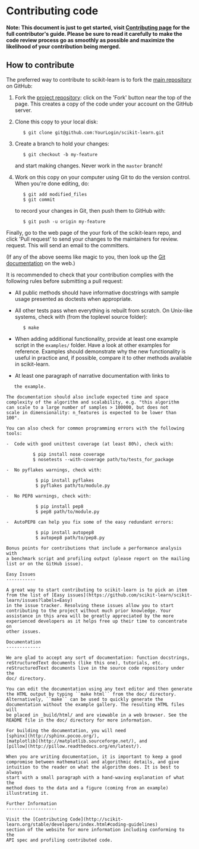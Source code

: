 
Contributing code
=================

**Note: This document is just to get started, visit [**Contributing
page**](http://scikit-learn.org/stable/developers/index.html)
for the full contributor's guide. Please be sure to read it carefully to make
the code review process go as smoothly as possible and maximize the
likelihood of your contribution being merged.**

How to contribute
-----------------

The preferred way to contribute to scikit-learn is to fork the 
[main repository](http://github.com/scikit-learn/scikit-learn/) on
GitHub:

1. Fork the [project repository](http://github.com/scikit-learn/scikit-learn):
   click on the 'Fork' button near the top of the page. This creates
   a copy of the code under your account on the GitHub server.

2. Clone this copy to your local disk:

          $ git clone git@github.com:YourLogin/scikit-learn.git

3. Create a branch to hold your changes:

          $ git checkout -b my-feature

   and start making changes. Never work in the ``master`` branch!

4. Work on this copy on your computer using Git to do the version
   control. When you're done editing, do:

          $ git add modified_files
          $ git commit

   to record your changes in Git, then push them to GitHub with:

          $ git push -u origin my-feature

Finally, go to the web page of the your fork of the scikit-learn repo,
and click 'Pull request' to send your changes to the maintainers for
review. request. This will send an email to the committers.

(If any of the above seems like magic to you, then look up the 
[Git documentation](http://git-scm.com/documentation) on the web.)

It is recommended to check that your contribution complies with the
following rules before submitting a pull request:

-  All public methods should have informative docstrings with sample
   usage presented as doctests when appropriate.

-  All other tests pass when everything is rebuilt from scratch. On
   Unix-like systems, check with (from the toplevel source folder):

          $ make

-  When adding additional functionality, provide at least one
   example script in the ``examples/`` folder. Have a look at other
   examples for reference. Examples should demonstrate why the new
   functionality is useful in practice and, if possible, compare it
   to other methods available in scikit-learn.

-  At least one paragraph of narrative documentation with links to
````   references in the literature (with PDF links when possible) and
   the example.

The documentation should also include expected time and space
complexity of the algorithm and scalability, e.g. "this algorithm
can scale to a large number of samples > 100000, but does not
scale in dimensionality: n_features is expected to be lower than
100".

You can also check for common programming errors with the following
tools:

-  Code with good unittest coverage (at least 80%), check with:

          $ pip install nose coverage
          $ nosetests --with-coverage path/to/tests_for_package

-  No pyflakes warnings, check with:

           $ pip install pyflakes
           $ pyflakes path/to/module.py

-  No PEP8 warnings, check with:

           $ pip install pep8
           $ pep8 path/to/module.py

-  AutoPEP8 can help you fix some of the easy redundant errors:

           $ pip install autopep8
           $ autopep8 path/to/pep8.py

Bonus points for contributions that include a performance analysis with
a benchmark script and profiling output (please report on the mailing
list or on the GitHub issue).

Easy Issues
-----------

A great way to start contributing to scikit-learn is to pick an item
from the list of [Easy issues](https://github.com/scikit-learn/scikit-learn/issues?labels=Easy)
in the issue tracker. Resolving these issues allow you to start
contributing to the project without much prior knowledge. Your
assistance in this area will be greatly appreciated by the more
experienced developers as it helps free up their time to concentrate on
other issues.

Documentation
-------------

We are glad to accept any sort of documentation: function docstrings,
reStructuredText documents (like this one), tutorials, etc.
reStructuredText documents live in the source code repository under the
doc/ directory.

You can edit the documentation using any text editor and then generate
the HTML output by typing ``make html`` from the doc/ directory.
Alternatively, ``make`` can be used to quickly generate the
documentation without the example gallery. The resulting HTML files will
be placed in _build/html/ and are viewable in a web browser. See the
README file in the doc/ directory for more information.

For building the documentation, you will need
[sphinx](http://sphinx.pocoo.org/),
[matplotlib](http://matplotlib.sourceforge.net/), and
[pillow](http://pillow.readthedocs.org/en/latest/).

When you are writing documentation, it is important to keep a good
compromise between mathematical and algorithmic details, and give
intuition to the reader on what the algorithm does. It is best to always
start with a small paragraph with a hand-waving explanation of what the
method does to the data and a figure (coming from an example)
illustrating it.

Further Information
-------------------

Visit the [Contributing Code](http://scikit-learn.org/stable/developers/index.html#coding-guidelines)
section of the website for more information including conforming to the 
API spec and profiling contributed code.
